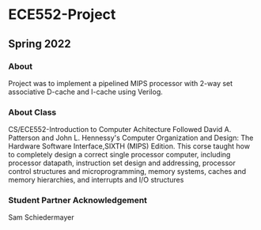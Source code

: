 # ECE552-Project
## Spring 2022
### About
Project was to implement a pipelined MIPS processor with 2-way set associative D-cache and I-cache using Verilog.
### About Class
CS/ECE552-Introduction to Computer Achitecture 
Followed David A. Patterson and John L. Hennessy's Computer Organization and Design: The Hardware Software Interface,SIXTH (MIPS) Edition.
This corse taught how to completely design a correct single processor computer, including processor datapath, instruction set design and addressing, processor control structures and microprogramming, memory systems, caches and memory hierarchies, and interrupts and I/O structures
### Student Partner Acknowledgement
Sam Schiedermayer
